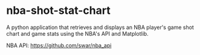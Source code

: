 # nba-shot-stat-chart

A python application that retrieves and displays an NBA player's game shot chart and game stats using the NBA's API and Matplotlib.

NBA API: https://github.com/swar/nba_api
